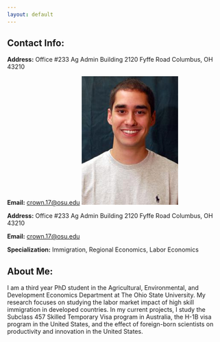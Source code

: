 ```yaml
---
layout: default
---
```

## Contact Info:

**Address:**
Office #233 Ag Admin Building
2120 Fyffe Road Columbus, OH 43210

**Email:** crown.17@osu.edu 
<img src = "crown_pic.jpg" > 


**Address:**
Office #233 Ag Admin Building
2120 Fyffe Road Columbus, OH 43210

**Email:** crown.17@osu.edu

**Specialization:** Immigration, Regional Economics, Labor Economics

## About Me:
I am a third year PhD student in the Agricultural, Environmental, and Development Economics Department at The Ohio State University.  My research focuses on studying the labor market impact of high skill immigration in developed countries.  In my current projects, I study the Subclass 457 Skilled Temporary Visa program in Australia, the H-1B visa program in the United States, and the effect of foreign-born scientists on productivity and innovation in the United States.
